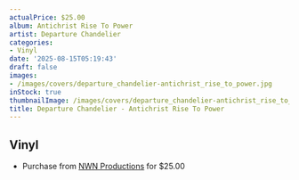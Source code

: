 ```yaml
---
actualPrice: $25.00
album: Antichrist Rise To Power
artist: Departure Chandelier
categories:
- Vinyl
date: '2025-08-15T05:19:43'
draft: false
images:
- /images/covers/departure_chandelier-antichrist_rise_to_power.jpg
inStock: true
thumbnailImage: /images/covers/departure_chandelier-antichrist_rise_to_power-thumb.jpg
title: Departure Chandelier - Antichrist Rise To Power
---
```


## Vinyl
* Purchase from [NWN Productions](http://shop.nwnprod.com/index.php?route=product/product&path=75&product_id=60535&sort=pd.name&order=ASC) for $25.00
